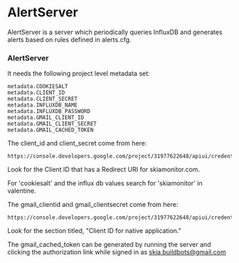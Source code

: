 AlertServer
===========

AlertServer is a server which periodically queries InfluxDB and generates
alerts based on rules defined in alerts.cfg.


### AlertServer ###
It needs the following project level metadata set:

    metadata.COOKIESALT
    metadata.CLIENT_ID
    metadata.CLIENT_SECRET
    metadata.INFLUXDB_NAME
    metadata.INFLUXDB_PASSWORD
    metadata.GMAIL_CLIENT_ID
    metadata.GMAIL_CLIENT_SECRET
    metadata.GMAIL_CACHED_TOKEN

The client_id and client_secret come from here:

    https://console.developers.google.com/project/31977622648/apiui/credential

Look for the Client ID that has a Redirect URI for skiamonitor.com.

For 'cookiesalt' and the influx db values search for 'skiamonitor' in valentine.

The gmail_clientid and gmail_clientsecret come from here:

    https://console.developers.google.com/project/31977622648/apiui/credential

Look for the section titled, "Client ID for native application."

The gmail_cached_token can be generated by running the server and clicking the
authorization link while signed in as skia.buildbots@gmail.com
